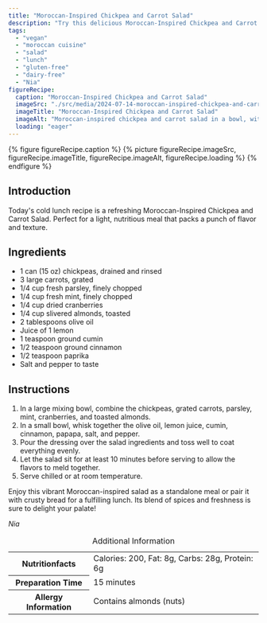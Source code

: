 ```yaml
---
title: "Moroccan-Inspired Chickpea and Carrot Salad"
description: "Try this delicious Moroccan-Inspired Chickpea and Carrot Salad for a refreshing, nutritious vegan lunch that's easy to prepare and packed with flavor."
tags:
  - "vegan"
  - "moroccan cuisine"
  - "salad"
  - "lunch"
  - "gluten-free"
  - "dairy-free"
  - "Nia"
figureRecipe: 
  caption: "Moroccan-Inspired Chickpea and Carrot Salad"
  imageSrc: "./src/media/2024-07-14-moroccan-inspired-chickpea-and-carrot-salad-5516.png"
  imageTitle: "Moroccan-Inspired Chickpea and Carrot Salad"
  imageAlt: "Moroccan-inspired chickpea and carrot salad in a bowl, with vibrant ingredients and spices, beside crusty bread on a clear table under natural light."
  loading: "eager"
---
```


{% figure figureRecipe.caption %}
{% picture figureRecipe.imageSrc, figureRecipe.imageTitle, figureRecipe.imageAlt, figureRecipe.loading %}
{% endfigure %}

## Introduction

Today's cold lunch recipe is a refreshing Moroccan-Inspired Chickpea and Carrot Salad. Perfect for a light, nutritious meal that packs a punch of flavor and texture.

## Ingredients

- 1 can (15 oz) chickpeas, drained and rinsed
- 3 large carrots, grated
- 1/4 cup fresh parsley, finely chopped
- 1/4 cup fresh mint, finely chopped
- 1/4 cup dried cranberries
- 1/4 cup slivered almonds, toasted
- 2 tablespoons olive oil
- Juice of 1 lemon
- 1 teaspoon ground cumin
- 1/2 teaspoon ground cinnamon
- 1/2 teaspoon paprika
- Salt and pepper to taste

## Instructions

1. In a large mixing bowl, combine the chickpeas, grated carrots, parsley, mint, cranberries, and toasted almonds.
2. In a small bowl, whisk together the olive oil, lemon juice, cumin, cinnamon, papapa, salt, and pepper.
3. Pour the dressing over the salad ingredients and toss well to coat everything evenly.
4. Let the salad sit for at least 10 minutes before serving to allow the flavors to meld together.
5. Serve chilled or at room temperature.

Enjoy this vibrant Moroccan-inspired salad as a standalone meal or pair it with crusty bread for a fulfilling lunch. Its blend of spices and freshness is sure to delight your palate!

*Nia*

<table><caption class='sr-only'>Additional Information</caption><tr><th>Nutritionfacts</th><td>Calories: 200, Fat: 8g, Carbs: 28g, Protein: 6g&nbsp;</td></tr><tr><th>Preparation Time</th><td>15 minutes&nbsp;</td></tr><tr><th>Allergy Information</th><td>Contains almonds (nuts)&nbsp;</td></tr></table>

